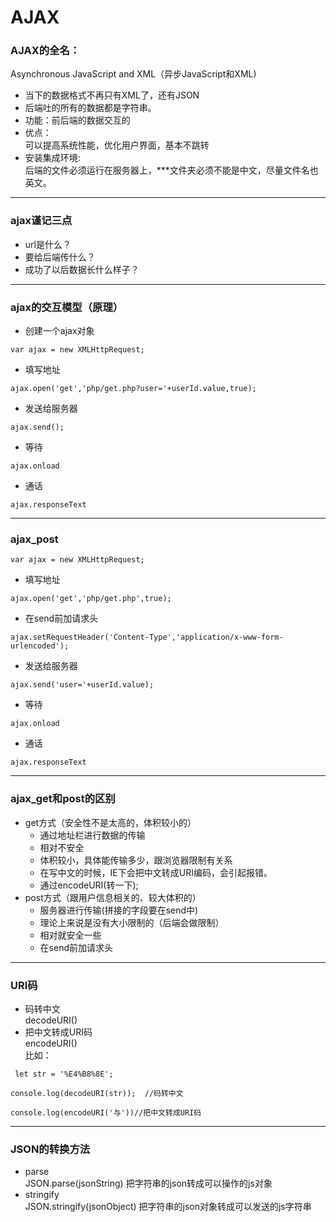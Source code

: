 # AJAX
### AJAX的全名：
Asynchronous JavaScript and XML（异步JavaScript和XML)

-  当下的数据格式不再只有XML了，还有JSON
-  后端吐的所有的数据都是字符串。
-  功能：前后端的数据交互的
-  优点：    
    可以提高系统性能，优化用户界面，基本不跳转
- 安装集成环境:    
    后端的文件必须运行在服务器上，***文件夹必须不能是中文，尽量文件名也英文。


***
### ajax谨记三点
- url是什么？
- 要给后端传什么？
- 成功了以后数据长什么样子？

***
###  ajax的交互模型（原理）
- 创建一个ajax对象
```
var ajax = new XMLHttpRequest;
```
- 填写地址
```
ajax.open('get','php/get.php?user='+userId.value,true);
```
- 发送给服务器
```
ajax.send();
```
- 等待
```
ajax.onload
```
- 通话
```
ajax.responseText
```

***

### ajax_post
```
var ajax = new XMLHttpRequest;
```
- 填写地址
```
ajax.open('get','php/get.php',true);
```
-  在send前加请求头
```
ajax.setRequestHeader('Content-Type','application/x-www-form-urlencoded');
```
- 发送给服务器
```
ajax.send('user='+userId.value);
```
- 等待
```
ajax.onload
```
- 通话
```
ajax.responseText
```

***

### ajax_get和post的区别
- get方式（安全性不是太高的，体积较小的）
    -  通过地址栏进行数据的传输
    -  相对不安全
    -  体积较小，具体能传输多少，跟浏览器限制有关系
    -  在写中文的时候，IE下会把中文转成URI编码，会引起报错。
    -  通过encodeURI(转一下);
- post方式（跟用户信息相关的、较大体积的）
    - 服务器进行传输(拼接的字段要在send中)
    - 理论上来说是没有大小限制的（后端会做限制）
    - 相对就安全一些
    - 在send前加请求头


***

### URI码
- 码转中文    
   decodeURI()
- 把中文转成URI码     
    encodeURI()      
比如：
```
 let str = '%E4%B8%8E';

console.log(decodeURI(str));  //码转中文

console.log(encodeURI('与'))//把中文转成URI码
```


***
### JSON的转换方法
- parse     
    JSON.parse(jsonString) 把字符串的json转成可以操作的js对象
- stringify     
    JSON.stringify(jsonObject) 把字符串的json对象转成可以发送的js字符串
